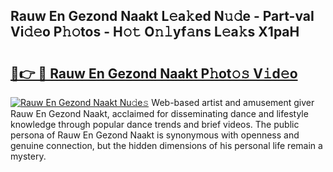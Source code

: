## Rauw En Gezond Naakt L𝚎a𝚔ed N𝚞𝚍e - Part-vaI Vi𝚍𝚎o P𝚑𝚘tos - H𝚘𝚝 O𝚗𝚕yf𝚊ns L𝚎a𝚔s X1paH

# <h2><a href="http://kfboaqe.oniu.top/?m=Rauw+En+Gezond+Naakt">🔗👉 🔴 Rauw En Gezond Naakt P𝚑ot𝚘𝚜 V𝚒d𝚎o</a></h2>

[![Rauw En Gezond Naakt Nu𝚍e𝚜](https://i.imgur.com/0qMVB7G.gif)](http://kfboaqe.oniu.top/?m=Rauw+En+Gezond+Naakt)
Web-based artist and amusement giver Rauw En Gezond Naakt, acclaimed for disseminating dance and lifestyle knowledge through popular dance trends and brief videos. The public persona of Rauw En Gezond Naakt is synonymous with openness and genuine connection, but the hidden dimensions of his personal life remain a mystery.  
